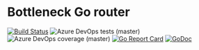 # Bottleneck Go router

[![Build Status](https://dev.azure.com/lukasdietrich/bottleneck/_apis/build/status/lukasdietrich.bottleneck?branchName=master)](https://dev.azure.com/lukasdietrich/bottleneck/_build/latest?definitionId=2&branchName=master)
![Azure DevOps tests (master)](https://img.shields.io/azure-devops/tests/lukasdietrich/bottleneck/2/master)
![Azure DevOps coverage (master)](https://img.shields.io/azure-devops/coverage/lukasdietrich/bottleneck/2/master)
[![Go Report Card](https://goreportcard.com/badge/github.com/lukasdietrich/bottleneck)](https://goreportcard.com/report/github.com/lukasdietrich/bottleneck)
[![GoDoc](https://godoc.org/github.com/lukasdietrich/bottleneck?status.svg)](https://godoc.org/github.com/lukasdietrich/bottleneck)
